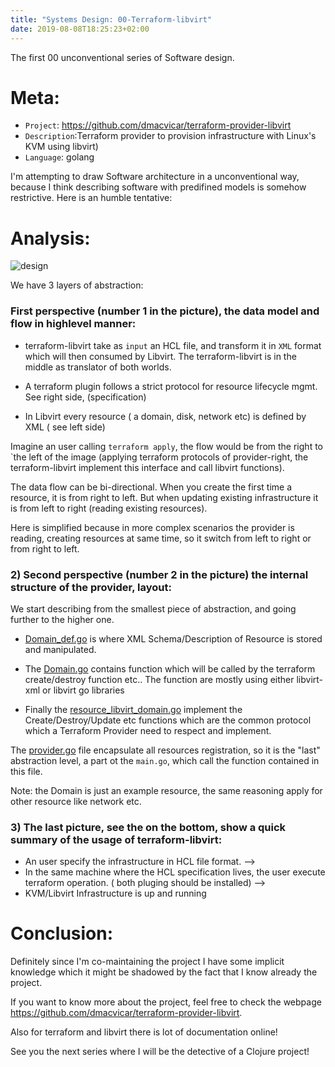 ```yaml
---
title: "Systems Design: 00-Terraform-libvirt"
date: 2019-08-08T18:25:23+02:00
---
```


The first 00 unconventional series of Software design.

# Meta:

- `Project`: https://github.com/dmacvicar/terraform-provider-libvirt
- `Description`:Terraform provider to provision infrastructure with Linux's KVM using libvirt)
- `Language`: golang

I'm attempting to draw Software architecture in a unconventional way, because I think describing software with predifined models is somehow restrictive.
Here is an humble tentative:

# Analysis:

![design](/terraform-libvirt.jpeg)

We have 3 layers of abstraction: 

### First perspective (number 1 in the picture),  the data model and flow in highlevel manner:

  * terraform-libvirt take as `input` an HCL file, and transform it in `XML` format which will then consumed by Libvirt. The terraform-libvirt is in the middle as translator of both worlds.

  * A terraform plugin follows a strict protocol for resource lifecycle mgmt.  See right side, (specification)

  * In Libvirt every resource ( a domain, disk, network etc) is defined by XML ( see left side)

  Imagine an user calling `terraform apply`, the flow would be from the right to `the left of the image 
   (applying terraform protocols of provider-right, the terraform-libvirt  implement this interface and call libvirt functions).

 The data flow can be bi-directional. When you create the first time a resource, it is from right to left. But when updating existing infrastructure it is from left to right (reading existing resources).

 Here is simplified because in more complex scenarios the provider is reading, creating resources at same time, so it switch from left to right or from right to left.


### 2) Second perspective (number 2 in the picture) the internal structure of the provider, layout:

  We start describing from the smallest piece of abstraction, and going further to the higher one.

  *  [Domain_def.go](https://github.com/dmacvicar/terraform-provider-libvirt/blob/master/libvirt/domain_def.go) is  where  XML Schema/Description of Resource is stored and manipulated.
     
  * The [Domain.go](https://github.com/dmacvicar/terraform-provider-libvirt/blob/master/libvirt/domain.go) contains function which will be called by the terraform create/destroy function etc.. The function are mostly using either libvirt-xml or libvirt go libraries 

  * Finally the [resource_libvirt_domain.go](https://github.com/dmacvicar/terraform-provider-libvirt/blob/master/libvirt/resource_libvirt_domain.go) implement the Create/Destroy/Update etc functions which are the common protocol which a Terraform Provider need to respect and implement.

  The [provider.go]( https://github.com/dmacvicar/terraform-provider-libvirt/blob/master/libvirt/provider.go#L10) file encapsulate all resources registration, so it is the "last" abstraction level, a part ot the `main.go`, which call the function contained in this file.

  Note: the Domain is just an example resource, the same reasoning apply for other resource like network etc.


### 3) The last picture, see the on the bottom, show a quick summary of the usage of terraform-libvirt:

  * An user specify the infrastructure in HCL file format. 
  --> 
  * In the same machine where the HCL specification lives, the user execute terraform operation. ( both pluging should be installed)
  -->
  * KVM/Libvirt Infrastructure is up and running

# Conclusion:

Definitely since I'm co-maintaining the project I have some implicit knowledge which it might be shadowed by the fact that I know already the project.

If you want to know more about the project, feel free to check the webpage https://github.com/dmacvicar/terraform-provider-libvirt.

Also for terraform and libvirt  there is lot of documentation online! 

See you the next series where I will be the detective of a Clojure project!
